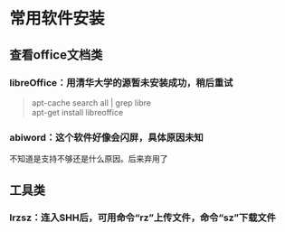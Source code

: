 # 常用软件安装

## 查看office文档类

### libreOffice：用清华大学的源暂未安装成功，稍后重试

>apt-cache search all | grep libre  
>apt-get install libreoffice

### abiword：这个软件好像会闪屏，具体原因未知

不知道是支持不够还是什么原因。后来弃用了

## 工具类

### lrzsz：连入SHH后，可用命令“rz”上传文件，命令“sz”下载文件